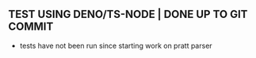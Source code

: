 ## TEST USING DENO/TS-NODE | DONE UP TO GIT COMMIT

- tests have not been run since starting work on pratt parser

